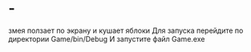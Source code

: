 # -
змея ползает по экрану и кушает яблоки
Для запуска перейдите по директории Game/bin/Debug
И запустите файл Game.exe
